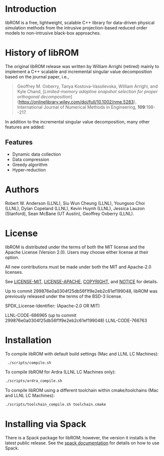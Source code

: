 # Introduction

libROM is a free, lightweight, scalable C++ library for data-driven physical
simulation methods from the intrusive projection-based reduced order models to
non-intrusive black-box approaches. 


# History of libROM

The original libROM release was written by William Arrighi (retired) mainly to
implement a C++ scalable and incremental singular value decomposition based on
the journal paper, i.e., 

> Geoffrey M. Oxberry, Tanya Kostova-Vassilevska, William Arrighi, and Kyle Chand, [_Limited-memory adaptive snapshot selection for proper orthogonal decomposition_] (https://onlinelibrary.wiley.com/doi/full/10.1002/nme.5283), International Journal of Numerical Methods in Engineering, **109**:198--217.

In addition to the incremental singular value decomposition, many other features
are added:

## Features

- Dynamic data collection
- Data compression
- Greedy algorithm
- Hyper-reduction

# Authors
Robert W. Anderson (LLNL),
Siu Wun Cheung (LLNL),
Youngsoo Choi (LLNL),
Dylan Copeland (LLNL),
Kevin Huynh (LLNL),
Jessica Lauzon (Stanford),
Sean McBane (UT Austin),
Geoffrey Oxberry (LLNL).

# License

libROM is distributed under the terms of both the MIT license and the
Apache License (Version 2.0). Users may choose either license at their
option.

All new contributions must be made under both the MIT and Apache-2.0 licenses.

See
[LICENSE-MIT](https://github.com/LLNL/libROM/blob/master/LICENSE-MIT),
[LICENSE-APACHE](https://github.com/LLNL/libROM/blob/master/LICENSE-APACHE),
[COPYRIGHT](https://github.com/LLNL/libROM/blob/master/COPYRIGHT), and
[NOTICE](https://github.com/LLNL/libROM/blob/master/NOTICE) for
details.

Up to commit 299876e0a0304f25db56f1f9e2eb2c61ef199048, libROM was
previously released under the terms of the BSD-3 license.

SPDX_License-Identifier: (Apache-2.0 OR MIT)

LLNL-CODE-686965 (up to commit 299876e0a0304f25db56f1f9e2eb2c61ef199048)
LLNL-CODE-766763

# Installation

To compile libROM with default build settings (Mac and LLNL LC Machines):
```sh
 ./scripts/compile.sh
```

To compile libROM for Ardra (LLNL LC Machines only):
```sh
./scripts/ardra_compile.sh
```

To compile libROM using a different toolchain within cmake/toolchains (Mac and LLNL LC Machines):
```sh
./scripts/toolchain_compile.sh toolchain.cmake
```

# Installing via Spack

There is a Spack package for libROM; however, the version it installs
is the latest public release. See the [spack
documentation](http://spack.readthedocs.io/en/latest/index.html) for
details on how to use Spack.
